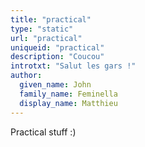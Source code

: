 ```yaml
---
title: "practical"
type: "static"
url: "practical"
uniqueid: "practical"
description: "Coucou"
introtxt: "Salut les gars !"
author:
  given_name: John
  family_name: Feminella
  display_name: Matthieu
---
```


Practical stuff :)
